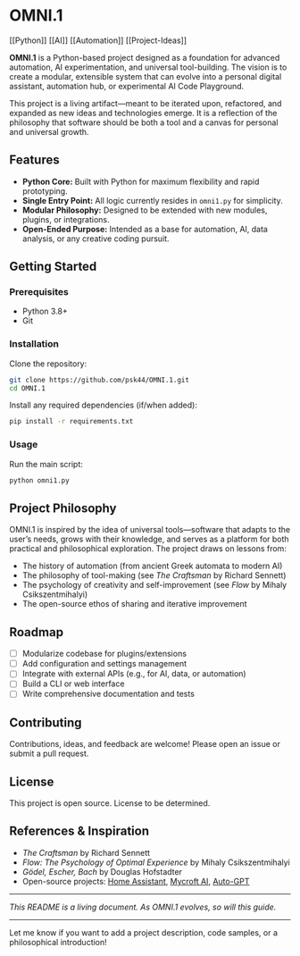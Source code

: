 # OMNI.1

[[Python]] [[AI]] [[Automation]] [[Project-Ideas]]

**OMNI.1** is a Python-based project designed as a foundation for advanced automation, AI experimentation, and universal tool-building. The vision is to create a modular, extensible system that can evolve into a personal digital assistant, automation hub, or experimental AI Code Playground.

This project is a living artifact—meant to be iterated upon, refactored, and expanded as new ideas and technologies emerge. It is a reflection of the philosophy that software should be both a tool and a canvas for personal and universal growth.

## Features

- **Python Core:** Built with Python for maximum flexibility and rapid prototyping.
- **Single Entry Point:** All logic currently resides in `omni1.py` for simplicity.
- **Modular Philosophy:** Designed to be extended with new modules, plugins, or integrations.
- **Open-Ended Purpose:** Intended as a base for automation, AI, data analysis, or any creative coding pursuit.

## Getting Started

### Prerequisites

- Python 3.8+
- Git

### Installation

Clone the repository:

```bash
git clone https://github.com/psk44/OMNI.1.git
cd OMNI.1
```

Install any required dependencies (if/when added):

```bash
pip install -r requirements.txt
```

### Usage

Run the main script:

```bash
python omni1.py
```

## Project Philosophy

OMNI.1 is inspired by the idea of universal tools—software that adapts to the user’s needs, grows with their knowledge, and serves as a platform for both practical and philosophical exploration. The project draws on lessons from:

- The history of automation (from ancient Greek automata to modern AI)
- The philosophy of tool-making (see *The Craftsman* by Richard Sennett)
- The psychology of creativity and self-improvement (see *Flow* by Mihaly Csikszentmihalyi)
- The open-source ethos of sharing and iterative improvement

## Roadmap

- [ ] Modularize codebase for plugins/extensions
- [ ] Add configuration and settings management
- [ ] Integrate with external APIs (e.g., for AI, data, or automation)
- [ ] Build a CLI or web interface
- [ ] Write comprehensive documentation and tests

## Contributing

Contributions, ideas, and feedback are welcome! Please open an issue or submit a pull request.

## License

This project is open source. License to be determined.

## References & Inspiration

- *The Craftsman* by Richard Sennett
- *Flow: The Psychology of Optimal Experience* by Mihaly Csikszentmihalyi
- *Gödel, Escher, Bach* by Douglas Hofstadter
- Open-source projects: [Home Assistant](https://www.home-assistant.io/), [Mycroft AI](https://mycroft.ai/), [Auto-GPT](https://github.com/Significant-Gravitas/Auto-GPT)

---

*This README is a living document. As OMNI.1 evolves, so will this guide.*

---

Let me know if you want to add a project description, code samples, or a philosophical introduction!
